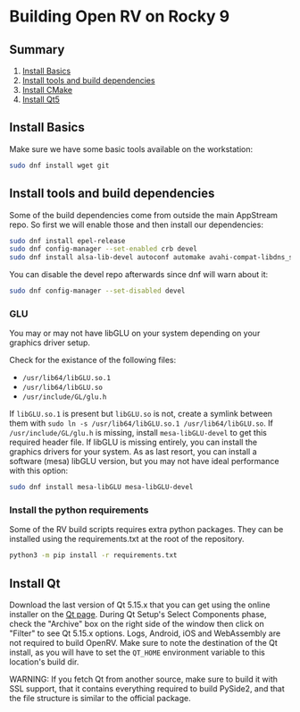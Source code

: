 # Building Open RV on Rocky 9

## Summary

1. [Install Basics](#install-basics)
1. [Install tools and build dependencies](#install-tools-and-build-dependencies)
1. [Install CMake](#install-cmake)
1. [Install Qt5](#install-qt)

## Install Basics

Make sure we have some basic tools available on the workstation:

```bash
sudo dnf install wget git
```

## Install tools and build dependencies

Some of the build dependencies come from outside the main AppStream repo. So first we will enable those and then install our dependencies:

```bash
sudo dnf install epel-release
sudo dnf config-manager --set-enabled crb devel
sudo dnf install alsa-lib-devel autoconf automake avahi-compat-libdns_sd-devel bison bzip2-devel cmake-gui curl-devel flex gcc gcc-c++ libXcomposite libXi-devel libaio-devel libffi-devel nasm ncurses-devel nss libtool libxkbcommon libXcomposite libXdamage libXrandr libXtst libXcursor mesa-libOSMesa mesa-libOSMesa-devel meson ninja-build openssl-devel patch perl-FindBin pulseaudio-libs pulseaudio-libs-glib2 ocl-icd ocl-icd-devel opencl-headers python3 python3-devel qt5-qtbase-devel readline-devel sqlite-devel tcl-devel tcsh tk-devel yasm zip zlib-devel
```

You can disable the devel repo afterwards since dnf will warn about it:
```bash
sudo dnf config-manager --set-disabled devel
```

### GLU

You may or may not have libGLU on your system depending on your graphics driver setup. 

Check for the existance of the following files:

* `/usr/lib64/libGLU.so.1`
* `/usr/lib64/libGLU.so`
* `/usr/include/GL/glu.h`

If `libGLU.so.1` is present but `libGLU.so` is not, create a symlink between them with `sudo ln -s /usr/lib64/libGLU.so.1 /usr/lib64/libGLU.so`. If `/usr/include/GL/glu.h` is missing, install `mesa-libGLU-devel` to get this required header file. If libGLU is missing entirely, you can install the graphics drivers for your system. As as last resort, you can install a software (mesa) libGLU version, but you may not have ideal performance with this option:

```bash
sudo dnf install mesa-libGLU mesa-libGLU-devel
```

### Install the python requirements

Some of the RV build scripts requires extra python packages. They can be installed using the requirements.txt at the root of the repository.

```bash
python3 -m pip install -r requirements.txt
```

## Install Qt

Download the last version of Qt 5.15.x that you can get using the online installer on the [Qt page](https://www.qt.io/download-open-source). During Qt Setup's Select Components phase, check the "Archive" box on the right side of the window then click on "Filter" to see Qt 5.15.x options. Logs, Android, iOS and WebAssembly are not required to build OpenRV. Make sure to note the destination of the Qt install, as you will have to set the `QT_HOME` environment variable to this location's build dir.

WARNING: If you fetch Qt from another source, make sure to build it with SSL support, that it contains everything required to build PySide2, and that the file structure is similar to the official package.
